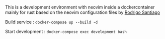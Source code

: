 This is a development environment with neovim inside a dockercontainer mainly for rust based on the neovim configuration files by [Rodrigo Santiago](https://github.com/rsdlt/nvim-config-files)

Build service : `docker-compose up --build -d`

Start development : `docker-compose exec development bash`

